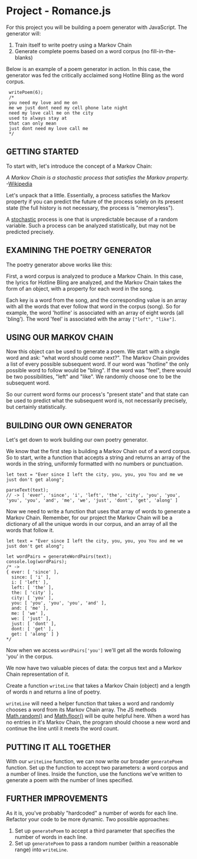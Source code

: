 # Project - Romance.js

 For this project you will be building a poem generator with JavaScript. The generator will:

 1. Train itself to write poetry using a Markov Chain
 2. Generate complete poems based on a word corpus (no fill-in-the-blanks)

 Below is an example of a poem generator in action. In this case, the generator was fed the critically acclaimed song Hotline Bling as the word corpus.

```
 writePoem(6);
 /*
 you need my love and me on
 me we just dont need my cell phone late night
 need my love call me on the city
 used to always stay at
 that can only mean
 just dont need my love call me
 */
 ```

## GETTING STARTED
 To start with, let's introduce the concept of a Markov Chain:

 *A Markov Chain is a stochastic process that satisfies the Markov property.* -[Wikipedia](https://en.wikipedia.org/wiki/Markov_chain)

 Let's unpack that a little. Essentially, a process satisfies the Markov property if you can predict the future of the process solely on its present state (the full history is not necessary, the process is "memoryless").

 A [stochastic](https://en.wikipedia.org/wiki/Stochastic) process is one that is unpredictable because of a random variable. Such a process can be analyzed statistically, but may not be predicted precisely.

## EXAMINING THE POETRY GENERATOR
 The poetry generator above works like this:

 First, a word corpus is analyzed to produce a Markov Chain. In this case, the lyrics for Hotline Bling are analyzed, and the Markov Chain takes the form of an object, with a property for each word in the song.

 Each key is a word from the song, and the corresponding value is an array with all the words that ever follow that word in the corpus (song). So for example, the word 'hotline' is associated with an array of eight words (all 'bling'). The word 'feel' is associated with the array `["left", "like"]`.

## USING OUR MARKOV CHAIN
 Now this object can be used to generate a poem. We start with a single word and ask: "what word should come next?". The Markov Chain provides a list of every possible subsequent word. If our word was "hotline" the only possible word to follow would be "bling". If the word was "feel", there would be two possibilities, "left" and "like". We randomly choose one to be the subsequent word.

 So our current word forms our process's "present state" and that state can be used to predict what the subsequent word is, not necessarily precisely, but certainly statistically.

## BUILDING OUR OWN GENERATOR
 Let's get down to work building our own poetry generator.

 We know that the first step is building a Markov Chain out of a word corpus. So to start, write a function that accepts a string and returns an array of the words in the string, uniformly formatted with no numbers or punctuation.

 ```
 let text = "Ever since I left the city, you, you, you You and me we just don't get along";

 parseText(text);
 // -> [ 'ever', 'since', 'i', 'left', 'the', 'city', 'you', 'you', 'you', 'you', 'and', 'me', 'we', 'just', 'dont', 'get', 'along' ]
 ```

 Now we need to write a function that uses that array of words to generate a Markov Chain. Remember, for our project the Markov Chain will be a dictionary of all the unique words in our corpus, and an array of all the words that follow it.

 ```
 let text = "Ever since I left the city, you, you, you You and me we just don't get along";

 let wordPairs = generateWordPairs(text);
console.log(wordPairs);
 /* ->
 { ever: [ 'since' ],
   since: [ 'i' ],
   i: [ 'left' ],
   left: [ 'the' ],
   the: [ 'city' ],
   city: [ 'you' ],
   you: [ 'you', 'you', 'you', 'and' ],
   and: [ 'me' ],
   me: [ 'we' ],
   we: [ 'just' ],
   just: [ 'dont' ],
   dont: [ 'get' ],
   get: [ 'along' ] }
 */
 ```

 Now when we access `wordPairs['you']` we'll get all the words following 'you' in the corpus.

 We now have two valuable pieces of data: the corpus text and a Markov Chain representation of it.

 Create a function `writeLine` that takes a Markov Chain (object) and a length of words n and returns a line of poetry.

 `writeLine` will need a helper function that takes a word and randomly chooses a word from its Markov Chain array. The JS methods [Math.random()](https://developer.mozilla.org/en-US/docs/Web/JavaScript/Reference/Global_Objects/Math/random) and [Math.floor()](https://developer.mozilla.org/en-US/docs/Web/JavaScript/Reference/Global_Objects/Math/floor) will be quite helpful here. When a word has no entries in it's Markov Chain, the program should choose a new word and continue the line until it meets the word count.

## PUTTING IT ALL TOGETHER
 With our `writeLine` function, we can now write our broader `generatePoem` function. Set up the function to accept two parameters: a word corpus and a number of lines. Inside the function, use the functions we've written to generate a poem with the number of lines specified.

## FURTHER IMPROVEMENTS
 As it is, you've probably "hardcoded" a number of words for each line. Refactor your code to be more dynamic. Two possible approaches:

 1. Set up `generatePoem` to accept a third parameter that specifies the number of words in each line.
 2. Set up `generatePoem` to pass a random number (within a reasonable range) into `writeLine`.